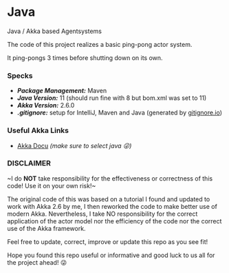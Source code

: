 Java
===

Java / Akka based Agentsystems

The code of this project realizes a basic ping-pong actor system.

It ping-pongs 3 times before shutting down on its own.

### Specks
* ***Package Management:*** Maven
* ***Java Version:*** 11 (should run fine with 8 but bom.xml was set to 11)
* ***Akka Version:*** 2.6.0
* ***.gitignore:*** setup for IntelliJ, Maven and Java (generated by [gitignore.io](https://gitignore.io))

### Useful Akka Links

* [Akka Docu](https://doc.akka.io/docs/akka/2.6.0/index.html) *(make sure to select java :stuck_out_tongue_winking_eye:)*

### DISCLAIMER
~I do **NOT** take responsibility for the effectiveness or correctness of this code!
Use it on your own risk!~

The original code of this was based on a tutorial I found and updated to work with Akka 2.6 by me,
I then reworked the code to make better use of modern Akka.
Nevertheless, I take NO responsibility for the correct application of the actor model
nor the efficiency of the code nor the correct use of the Akka framework.

Feel free to update, correct, improve or update this repo as you see fit!

Hope you found this repo useful or informative and good luck to us all for the project ahead! :stuck_out_tongue_winking_eye:
